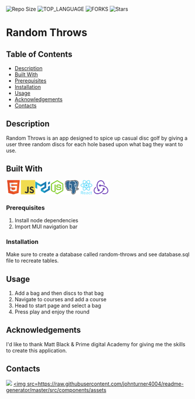 ![Repo Size](https://img.shields.io/github/languages/code-size/CHatch2020/Random-Throws.svg?style=for-the-badge) ![TOP_LANGUAGE](https://img.shields.io/github/languages/top/CHatch2020/Random-Throws.svg?style=for-the-badge) ![FORKS](https://img.shields.io/github/forks/CHatch2020/Random-Throws.svg?style=for-the-badge&social) ![Stars](https://img.shields.io/github/stars/CHatch2020/Random-Throws.svg?style=for-the-badge)
    
# Random Throws

## Table of Contents

- [Description](#description)
- [Built With](#built-with)
- [Prerequisites](#prerequisites)
- [Installation](#installation)
- [Usage](#usage)
- [Acknowledgements](#acknowledgements)
- [Contacts](#contacts)

## Description

Random Throws is an app designed to spice up casual disc golf by giving a user three random discs for each hole based upon what bag they want to use.

## Built With

<a href="https://developer.mozilla.org/en-US/docs/Web/HTML"><img src="https://raw.githubusercontent.com/devicons/devicon/master/icons/html5/html5-original.svg" height="40px" width="40px" /></a><a href="https://developer.mozilla.org/en-US/docs/Web/JavaScript"><img src="https://raw.githubusercontent.com/devicons/devicon/master/icons/javascript/javascript-original.svg" height="40px" width="40px" /></a><a href="https://material-ui.com/"><img src="https://raw.githubusercontent.com/devicons/devicon/master/icons/materialui/materialui-original.svg" height="40px" width="40px" /></a><a href="https://nodejs.org/en/"><img src="https://raw.githubusercontent.com/devicons/devicon/master/icons/nodejs/nodejs-original.svg" height="40px" width="40px" /></a><a href="https://www.postgresql.org/"><img src="https://raw.githubusercontent.com/devicons/devicon/master/icons/postgresql/postgresql-original.svg" height="40px" width="40px" /></a><a href="https://reactjs.org/"><img src="https://raw.githubusercontent.com/devicons/devicon/master/icons/react/react-original-wordmark.svg" height="40px" width="40px" /></a><a href="https://redux.js.org/"><img src="https://raw.githubusercontent.com/devicons/devicon/master/icons/redux/redux-original.svg" height="40px" width="40px" /></a>

### Prerequisites

1. Install node dependencies
2. Import MUI navigation bar

### Installation

Make sure to create a database called random-throws and see database.sql file to recreate tables.

## Usage

1. Add a bag and then discs to that bag
2. Navigate to courses and add a course
3. Head to start page and select a bag
4. Press play and enjoy the round

## Acknowledgements

I'd like to thank Matt Black & Prime digital Academy for giving me the skills to create this application.

## Contacts

<a href="https://www.linkedin.com/in/caleb-hatch-a32945224"><img src="https://img.shields.io/badge/LinkedIn-0077B5?style=for-the-badge&logo=linkedin&logoColor=white" /></a>  <a href="mailto:hatchcaleb@gmail.com"><img src=https://raw.githubusercontent.com/johnturner4004/readme-generator/master/src/components/assets
